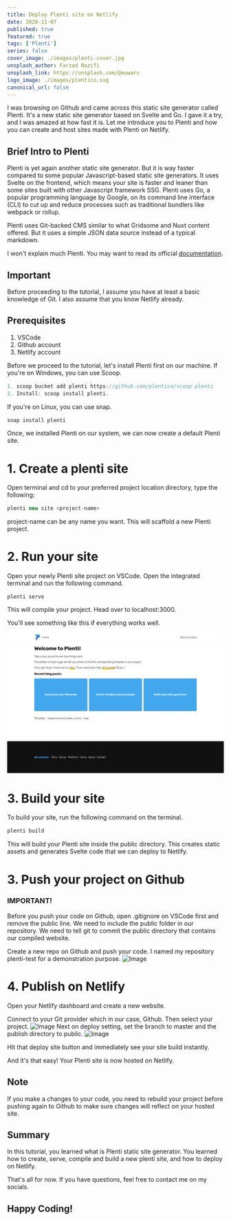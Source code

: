 ```yaml
---
title: Deploy Plenti site on Netlify
date: 2020-11-07
published: true
featured: true
tags: ['Plenti']
series: false
cover_image: ./images/plenti-cover.jpg
unsplash_author: Farzad Nazifi
unsplash_link: https://unsplash.com/@euwars
logo_image: ./images/plentico.svg
canonical_url: false
---
```


I was browsing on Github and came across this static site generator called Plenti. It's a new static site generator based on Svelte and Go.
I gave it a try, and I was amazed at how fast it is.
Let me introduce you to Plenti and how you can create and host sites made with Plenti on Netlify.

## Brief Intro to Plenti

Plenti is yet again another static site generator. But it is way faster compared to some popular Javascript-based static site generators. It uses Svelte on the frontend, which means your site is faster and leaner than some sites built with other Javascript framework SSG. Plenti uses Go, a popular programming language by Google, on its command line interface (CLI) to cut up and reduce processes such as traditional bundlers like webpack or rollup.

Plenti uses Git-backed CMS similar to what Gridsome and Nuxt content offered. But it uses a simple JSON data source instead of a typical markdown.

I won't explain much Plenti. You may want to read its official [documentation](https://plenti.co/docs).

## Important

Before proceeding to the tutorial, I assume you have at least a basic knowledge of Git. I also assume that you know Netlify already.

## Prerequisites

1. VSCode
2. Github account
3. Netlify account

Before we proceed to the tutorial, let's install Plenti first on our machine.
If you're on Windows, you can use Scoop.

```javascript
1. scoop bucket add plenti https://github.com/plentico/scoop-plenti
2. Install: scoop install plenti.
```

If you're on Linux, you can use snap.

```javascript
snap install plenti
```

Once, we installed Plenti on our system, we can now create a default Plenti site.

# 1. Create a plenti site

Open terminal and cd to your preferred project location directory, type the following:

```javascript
plenti new site <project-name>
```

project-name can be any name you want.
This will scaffold a new Plenti project.

# 2. Run your site

Open your newly Plenti site project on VSCode. Open the integrated terminal and run the following command.

```
plenti serve
```

This will compile your project. Head over to localhost:3000.

You'll see something like this if everything works well.

![Image](./images/plenti-website.png)

# 3. Build your site

To build your site, run the following command on the terminal.

```javascript
plenti build
```

This will build your Plenti site inside the public directory. This creates static assets and generates Svelte code that we can deploy to Netlify.

# 3. Push your project on Github

### IMPORTANT!

Before you push your code on Github, open .gitignore on VSCode first and remove the public line. We need to include the public folder in our repository. We need to tell git to commit the public directory that contains our compiled website.

Create a new repo on Github and push your code. I named my repository plenti-test for a demonstration purpose.
![Image](https://i.imgur.com/OXLjWxr.png)

# 4. Publish on Netlify

Open your Netlify dashboard and create a new website.

Connect to your Git provider which in our case, Github. Then select your project.
![Image](https://i.imgur.com/Mg0KSOW.png)
Next on deploy setting, set the branch to master and the publish directory to public.
![Image](https://i.imgur.com/lQU9ABD.png)

Hit that deploy site button and immediately see your site build instantly.

And it's that easy! Your Plenti site is now hosted on Netlify.

## Note

If you make a changes to your code, you need to rebuild your project before pushing again to Github to make sure changes will reflect on your hosted site.

## Summary

In this tutorial, you learned what is Plenti static site generator. You learned how to create, serve, compile and build a new plenti site, and how to deploy on Netlify.

That's all for now. If you have questions, feel free to contact me on my socials.

## Happy Coding!
